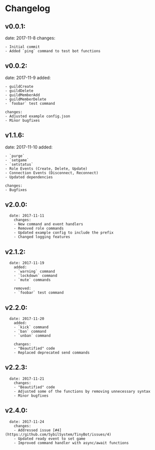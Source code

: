 # Changelog

## v0.0.1:

date: 2017-11-8 changes:

```
- Initial commit
- Added `ping` command to test bot functions
```

## v0.0.2:

date: 2017-11-9 added:

```
- guildCreate
- guildDelete
- guildMemberAdd
- guildMemberDelete
- `foobar` test command

changes:
- Adjusted example config.json
- Minor bugfixes
```

## v1.1.6:

date: 2017-11-10 added:

```
- `purge`
- `setgame`
- `setstatus`
- Role Events (Create, Delete, Update)
- Connection Events (Disconnect, Reconnect)
- Updated dependencies

changes:
- Bugfixes
```

## v2.0.0:

```
  date: 2017-11-11
    changes:
    - New command and event handlers
    - Removed role commands
    - Updated example config to include the prefix
    - Changed logging features
```

## v2.1.2:

```
  date: 2017-11-19
    added:
    - `warning` command
    - `lockdown` command
    - `mute` commands

    removed:
    - `foobar` test command
```

## v2.2.0:

```
  date: 2017-11-20
    added:
    - `kick` command
    - `ban` command
    - `unban` command

    changes:
    - "Beautified" code
    - Replaced deprecated send commands
```

## v2.2.3:

```
  date: 2017-11-21
    changes:
    - "Beautified" code
    - Adjusted some of the functions by removing unnecessary syntax
    - Minor bugfixes
```

## v2.4.0:

```
  date: 2017-11-24
    changes:
    - Addressed issue [#4](https://github.com/SybilSystem/TinyBot/issues/4)
    - Updated ready event to set game
    - Improved command handler with async/await functions
```
